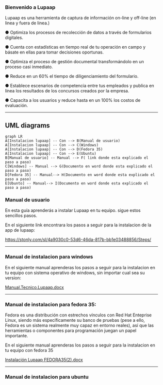 
### Bienvenido a Lupaap



Lupaap  es una herramienta de captura de información on-line y off-line (en linea y fuera de linea.) 

● Optimiza los procesos de recolección de datos a través de formularios digitales.

● Cuenta con estadísticas en tiempo real de tu operación en campo y básate en ellas
para tomar decisiones oportunas.

● Optimiza el proceso de gestión documental transformándolo en un proceso casi
inmediato.

● Reduce en un 60% el tiempo de diligenciamiento del formulario.

● Establece escenarios de competencia entre tus empleados y publica en línea los
resultados de los concursos creados por la empresa.

● Capacita a los usuarios y reduce hasta en un 100% los costos de evaluación.







__________________________________________________________________________________________________________________________________________________________________





## UML diagrams




```mermaid
graph LR
A[Instalacion lupaap] -- Con --> B(Manual de usuario)
A[Instalacion lupaap] -- Con --> C(Windows)
A[Instalacion lupaap] -- Con --> D(Fedora 35)
A[Instalacion lupaap] -- Con --> E(Ubuntu)
B[Manual de usuario] -- Manual --> F( link donde esta explicado el paso a paso)
C[Windows] -- Manual --> G(Documento en word donde esta explicado el paso a paso)
D[Fedora 35] -- Manual--> H(Documento en word donde esta explicado el paso a paso)
E[Ubunto] -- Manual--> I(Documento en word donde esta explicado el paso a paso)

```








### Manual de usuario



En esta guía aprenderás a instalar Lupaap en tu equipo.
sigue estos sencillos pasos.



En el siguiente link encontrara los pasos a seguir para la instalacion de la app de lupaap:


https://stonly.com/sl/4a9030c0-53d6-46da-817b-bb1e03488856/Steps/










__________________________________________________________________________________________________________________________________________________________________








### Manual de instalacion para windows



En el siguiente manual aprenderas los pasos a seguir para la instalacion en tu equipo con sistema operativo de windows, sin importar cual sea su version:






[Manual.Tecnico.Lupaap.docx](https://github.com/frankn9/lupaap/files/8254614/Manual.Tecnico.Lupaap.docx)










_________________________________________________________________________________________________________________________________________________________________






### Manual de instalacion para fedora 35:






Fedora es una distribución con estrechos vínculos con Red Hat Enteprise Linux, siendo más específicamente su banco de pruebas (pese a ello, Fedora es un sistema
realmente muy capaz en entorno reales), así que las herramientas o componentes para programación juegan un papel importante.





En el siguiente manual aprenderas los pasos a seguir para la instalacion en tu equipo con fedora 35







[Instalación Lupaap FEDORA35(2).docx](https://github.com/frankn9/lupaap/files/8254700/Instalacion.Lupaap.FEDORA35.2.docx)









__________________________________________________________________________________________________________________________________________________________________





### Manual de instalacion para ubuntu

